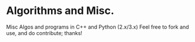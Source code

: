 # Algorithms and Misc.

Misc Algos and programs in C++ and Python (2.x/3.x) 
Feel free to fork and use, and do contribute; thanks!
